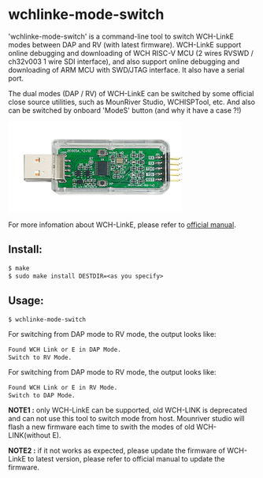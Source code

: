 # wchlinke-mode-switch

'wchlinke-mode-switch' is a command-line tool to switch WCH-LinkE modes between DAP and RV (with latest firmware). 
WCH-LinkE support online debugging and downloading of WCH RISC-V MCU (2 wires RVSWD / ch32v003 1 wire SDI interface), and also support online debugging and downloading of ARM MCU with SWD/JTAG interface. It also have a serial port.

The dual modes (DAP / RV) of WCH-LinkE can be switched by some official close source utilities, such as MounRiver Studio, WCHISPTool, etc. And also can be switched by onboard 'ModeS' button (and why it have a case ?!)

<img src="./wch-linke.png" width=70%/>

For more infomation about WCH-LinkE, please refer to [official manual](http://www.wch-ic.com/downloads/WCH-LinkUserManual_PDF.html).

## Install:
```
$ make
$ sudo make install DESTDIR=<as you specify>
```

## Usage:
```
$ wchlinke-mode-switch
```

For switching from DAP mode to RV mode, the output looks like:
```
Found WCH Link or E in DAP Mode.
Switch to RV Mode.
```

For switching from DAP mode to RV mode, the output looks like:
```
Found WCH Link or E in RV Mode.
Switch to DAP Mode.
```

**NOTE1 :** only WCH-LinkE can be supported, old WCH-LINK is deprecated and can not use this tool to switch mode from host. Mounriver studio will flash a new firmware each time to swith the modes of old WCH-LINK(without E).

**NOTE2 :** if it not works as expected, please update the firmware of WCH-LinkE to latest version, please refer to official manual to update the firmware.
